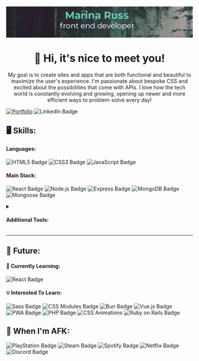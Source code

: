 <p align="center"><img src="github-banner.png" align="center"></p>

<h1 align="center">👋 Hi, it's nice to meet you!</h1>

<p align="center">My goal is to create sites and apps that are both functional and beautiful to maximize the user's experience. I'm passionate about bespoke CSS and excited about the possibilities that come with APIs. I love how the tech world is constantly evolving and growing, opening up newer and more efficient ways to problem-solve every day!</p>

[![Portfolio](https://img.shields.io/badge/Portfolio-66CDAA?style=for-the-badge)](https://marina-russ.github.io/) ![LinkedIn Badge](https://img.shields.io/badge/LinkedIn-0A66C2?logo=linkedin&logoColor=fff&style=for-the-badge)

## 🖥️ Skills: 

#### Languages: 
![HTML5 Badge](https://img.shields.io/badge/HTML5-E34F26?logo=html5&logoColor=fff&style=for-the-badge) ![CSS3 Badge](https://img.shields.io/badge/CSS3-1572B6?logo=css3&logoColor=fff&style=for-the-badge) ![JavaScript Badge](https://img.shields.io/badge/JavaScript-F7DF1E?logo=javascript&logoColor=000&style=for-the-badge)

#### Main Stack: 
![React Badge](https://img.shields.io/badge/React-61DAFB?logo=react&logoColor=000&style=for-the-badge) ![Node.js Badge](https://img.shields.io/badge/Node.js-393?logo=nodedotjs&logoColor=fff&style=for-the-badge) ![Express Badge](https://img.shields.io/badge/Express-000?logo=express&logoColor=fff&style=for-the-badge)  ![MongoDB Badge](https://img.shields.io/badge/MongoDB-47A248?logo=mongodb&logoColor=fff&style=for-the-badge) ![Mongoose Badge](https://img.shields.io/badge/Mongoose-800?logo=mongoose&logoColor=fff&style=for-the-badge) 

<details>
 <summary><h4>Additional Tools:</h4></summary> 

 #### General: 
![Markdown Badge](https://img.shields.io/badge/Markdown-000?logo=markdown&logoColor=fff&style=for-the-badge) ![npm Badge](https://img.shields.io/badge/npm-CB3837?logo=npm&logoColor=fff&style=for-the-badge) ![Postman Badge](https://img.shields.io/badge/Postman-FF6C37?logo=postman&logoColor=fff&style=for-the-badge) ![Webpack Badge](https://img.shields.io/badge/Webpack-8DD6F9?logo=webpack&logoColor=000&style=for-the-badge) ![JSON Web Tokens Badge](https://img.shields.io/badge/JSON%20Web%20Tokens-000?logo=jsonwebtokens&logoColor=fff&style=for-the-badge)  ![Font Awesome Badge](https://img.shields.io/badge/Font%20Awesome-528DD7?logo=fontawesome&logoColor=fff&style=for-the-badge)
 
#### Some Familiarity: 
![MySQL Badge](https://img.shields.io/badge/MySQL-4479A1?logo=mysql&logoColor=fff&style=for-the-badge) ![Supabase Badge](https://img.shields.io/badge/Supabase-3FCF8E?logo=supabase&logoColor=fff&style=for-the-badge) ![Pug Badge](https://img.shields.io/badge/Pug-A86454?logo=pug&logoColor=fff&style=for-the-badge) ![Bootstrap Badge](https://img.shields.io/badge/Bootstrap-7952B3?logo=bootstrap&logoColor=fff&style=for-the-badge) ![Cloudflare Badge](https://img.shields.io/badge/Cloudflare-F38020?logo=cloudflare&logoColor=fff&style=for-the-badge) ![Lighthouse Badge](https://img.shields.io/badge/Lighthouse-F44B21?logo=lighthouse&logoColor=fff&style=for-the-badge) ![WCAG](https://img.shields.io/badge/WCAG%20Accessibility-0B5196?style=for-the-badge) 

#### IDE: 
![Visual Studio Code Badge](https://img.shields.io/badge/Visual%20Studio%20Code-007ACC?logo=visualstudiocode&logoColor=fff&style=for-the-badge) ![Git Badge](https://img.shields.io/badge/Git-F05032?logo=git&logoColor=fff&style=for-the-badge) ![GitHub Badge](https://img.shields.io/badge/GitHub-181717?logo=github&logoColor=fff&style=for-the-badge) ![ESLint Badge](https://img.shields.io/badge/ESLint-4B32C3?logo=eslint&logoColor=fff&style=for-the-badge) ![Windows Badge](https://img.shields.io/badge/Windows-0078D4?logo=windows&logoColor=fff&style=for-the-badge) ![PowerShell Badge](https://img.shields.io/badge/PowerShell-5391FE?logo=powershell&logoColor=fff&style=for-the-badge)

#### Collaboration: 
![Slack Badge](https://img.shields.io/badge/Slack-4A154B?logo=slack&logoColor=fff&style=for-the-badge) ![Jira Badge](https://img.shields.io/badge/Jira-0052CC?logo=jira&logoColor=fff&style=for-the-badge) ![Asana Badge](https://img.shields.io/badge/Asana-F06A6A?logo=asana&logoColor=fff&style=for-the-badge) ![Google Drive Badge](https://img.shields.io/badge/Google%20Drive-4285F4?logo=googledrive&logoColor=fff&style=for-the-badge) ![Zoom Badge](https://img.shields.io/badge/Zoom-0B5CFF?logo=zoom&logoColor=fff&style=for-the-badge) ![Microsoft Teams Badge](https://img.shields.io/badge/Microsoft%20Teams-6264A7?logo=microsoftteams&logoColor=fff&style=for-the-badge)

#### Miscellaneous: 
![Adobe Photoshop Badge](https://img.shields.io/badge/Adobe%20Photoshop-31A8FF?logo=adobephotoshop&logoColor=fff&style=for-the-badge) ![Adobe XD Badge](https://img.shields.io/badge/Adobe%20XD-FF61F6?logo=adobexd&logoColor=fff&style=for-the-badge) ![Notion Badge](https://img.shields.io/badge/Notion-000?logo=notion&logoColor=fff&style=for-the-badge) ![Obsidian Badge](https://img.shields.io/badge/Obsidian-7C3AED?logo=obsidian&logoColor=fff&style=fore-the-badge)
</details> 

---
## 🔮 Future:

#### 🌱 Currently Learning:
![React Badge](https://img.shields.io/badge/React-61DAFB?logo=react&logoColor=000&style=for-the-badge)

#### 💡 Interested To Learn:
![Sass Badge](https://img.shields.io/badge/Sass-C69?logo=sass&logoColor=fff&style=for-the-badge) ![CSS Modules Badge](https://img.shields.io/badge/CSS%20Modules-000?logo=cssmodules&logoColor=fff&style=for-the-badge) ![Bun Badge](https://img.shields.io/badge/Bun-000?logo=bun&logoColor=fff&style=for-the-badge) ![Vue.js Badge](https://img.shields.io/badge/Vue.js-4FC08D?logo=vuedotjs&logoColor=fff&style=for-the-badge) ![PWA Badge](https://img.shields.io/badge/PWA-5A0FC8?logo=pwa&logoColor=fff&style=for-the-badge) ![PHP Badge](https://img.shields.io/badge/PHP-777BB4?logo=php&logoColor=fff&style=for-the-badge) ![CSS Animations](https://img.shields.io/badge/CSS%20Animations-F43059?style=for-the-badge) ![Ruby on Rails Badge](https://img.shields.io/badge/Ruby%20on%20Rails-D30001?logo=rubyonrails&logoColor=fff&style=for-the-badge)

## 🏡 When I'm AFK:
![PlayStation Badge](https://img.shields.io/badge/PlayStation-003791?logo=playstation&logoColor=fff&style=for-the-badge) ![Steam Badge](https://img.shields.io/badge/Steam-000?logo=steam&logoColor=fff&style=for-the-badge) ![Spotify Badge](https://img.shields.io/badge/Spotify-1DB954?logo=spotify&logoColor=fff&style=for-the-badge) ![Netflix Badge](https://img.shields.io/badge/Netflix-E50914?logo=netflix&logoColor=fff&style=for-the-badge) ![Discord Badge](https://img.shields.io/badge/Discord-5865F2?logo=discord&logoColor=fff&style=for-the-badge)
